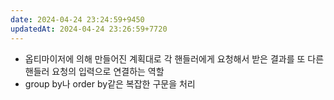 ```yaml
---
date: 2024-04-24 23:24:59+9450
updatedAt: 2024-04-24 23:26:59+7720
---
```

- 옵티마이저에 의해 만들어진 계획대로 각 핸들러에게 요청해서 받은 결과를 또 다른 핸들러 요청의 입력으로 연결하는 역할
- group by나 order by같은 복잡한 구문을 처리